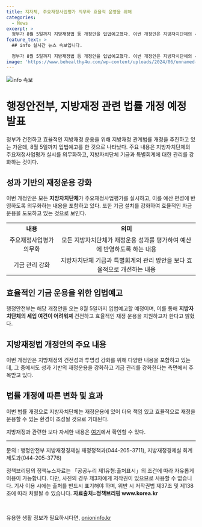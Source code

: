```yaml
---
title: 지자체, 주요재정사업평가 의무화 효율적 운영을 위해
categories:
  - News
excerpt: >
  정부가 8월 5일까지 지방재정법 등 개정안을 입법예고했다. 이번 개정안은 지방자치단체의 세입 여건이 어려워지는 상황에서 재원을 효율적으로 활용하기 위한 것으로, 주요재정사업평가 실시의 의무화와 지방재정 운영을 강화하는 내용을 포함하고 있다. 또한, 특별회계의 관리를 강화하고 통합재정안정화기금의 활용도를 높이는 방향으로 개선될 예정이다. 이를 통해 지방자치단체가 더욱 책임 있고 효율적으로 재정을 운용할 수 있도록 지원하겠다는 계획이다.
feature_text: >
  ## info 실시간 뉴스 속보입니다.

  정부가 8월 5일까지 지방재정법 등 개정안을 입법예고했다. 이번 개정안은 지방자치단체의 세입 여건이 어려워지는 상황에서 재원을 효율적으로 활용하기 위한 것으로, 주요재정사업평가 실시의 의무화와 지방재정 운영을 강화하는 내용을 포함하고 있다. 또한, 특별회계의 관리를 강화하고 통합재정안정화기금의 활용도를 높이는 방향으로 개선될 예정이다. 이를 통해 지방자치단체가 더욱 책임 있고 효율적으로 재정을 운용할 수 있도록 지원하겠다는 계획이다.
image: 'https://www.behealthy4u.com/wp-content/uploads/2024/06/unnamed-file.png'
---
```


<p><img src="https://www.behealthy4u.com/wp-content/uploads/2024/06/unnamed-file.png" alt="info 속보" /></p>

<h1>행정안전부, 지방재정 관련 법률 개정 예정 발표</h1>

<p data-ke-size="size16">정부가 건전하고 효율적인 지방재정 운용을 위해 지방재정 관계법률 개정을 추진하고 있는 가운데, 8월 5일까지 입법예고를 한 것으로 나타났다. 주요 내용은 지방자치단체의 주요재정사업평가 실시를 의무화하고, 지방자치단체 기금과 특별회계에 대한 관리를 강화하는 것이다.</p>

<h2 data-ke-size="size26">성과 기반의 재정운용 강화</h2>

<p data-ke-size="size16">이번 개정안은 모든 <b>지방자치단체</b>가 주요재정사업평가를 실시하고, 이를 예산 편성에 반영하도록 의무화하는 내용을 포함하고 있다. 또한 기금 설치를 강화하여 효율적인 자금 운용을 도모하고 있는 것으로 보인다.</p>

<table>
  <tr>
    <td style="text-align: center; height: 17px;"><b>내용</b></td>
    <td style="text-align: center; height: 17px;"><b>의미</b></td>
  </tr>
  <tr>
    <td style="text-align: center; height: 17px;">주요재정사업평가 의무화</td>
    <td style="text-align: center; height: 17px;">모든 지방자치단체가 재정운용 성과를 평가하여 예산에 반영하도록 하는 내용</td>
  </tr>
  <tr>
    <td style="text-align: center; height: 17px;">기금 관리 강화</td>
    <td style="text-align: center; height: 17px;">지방자치단체 기금과 특별회계의 관리 방안을 보다 효율적으로 개선하는 내용</td>
  </tr>
</table>

<h2 data-ke-size="size26">효율적인 기금 운용을 위한 입법예고</h2>

<p data-ke-size="size16">행정안전부는 해당 개정안을 오는 8월 5일까지 입법예고할 예정이며, 이를 통해 <b>지방자치단체의 세입 여건이 어려워져</b> 건전하고 효율적인 재정 운용을 지원하고자 한다고 밝혔다.</p>

<h2 data-ke-size="size26">지방재정법 개정안의 주요 내용</h2>

<p data-ke-size="size16">이번 개정안은 지방재정의 건전성과 투명성 강화를 위해 다양한 내용을 포함하고 있는데, 그 중에서도 성과 기반의 재정운용을 강화하고 기금 관리를 강화한다는 측면에서 주목받고 있다.</p>

<h2 data-ke-size="size26">법률 개정에 따른 변화 및 효과</h2>

<p data-ke-size="size16">이번 법률 개정으로 지방자치단체는 재정운용에 있어 더욱 책임 있고 효율적으로 재정을 운용할 수 있는 환경이 조성될 것으로 기대된다.</p>

<p data-ke-size="size16">지방재정과 관련한 보다 자세한 내용은 <a href="http://opinion.lawmaking.go.kr">여기</a>에서 확인할 수 있다.</p>

<hr>

<p data-ke-size="size16">문의 : 행정안전부 지방재정경제실 재정정책과(044-205-3711), 지방재정경제실 회계제도과(044-205-3776)</p>

<p data-ke-size="size16">정책브리핑의 정책뉴스자료는 「공공누리 제1유형:출처표시」의 조건에 따라 자유롭게 이용이 가능합니다. 다만, 사진의 경우 제3자에게 저작권이 있으므로 사용할 수 없습니다. 기사 이용 시에는 출처를 반드시 표기해야 하며, 위반 시 저작권법 제37조 및 제138조에 따라 처벌될 수 있습니다. <b>자료출처=정책브리핑 www.korea.kr</b></p>

<p data-ke-size="size16">&nbsp;</p>
유용한 생활 정보가 필요하시다면, <a href="https://onioninfo.kr" rel="dofollow">onioninfo.kr</a>


